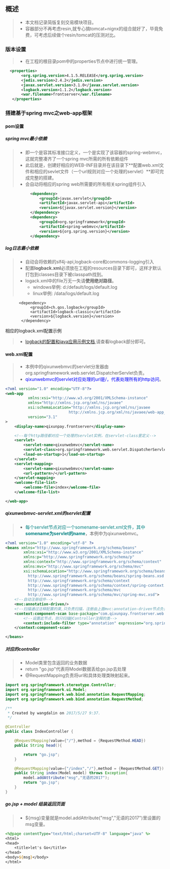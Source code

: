 ## 概述

> * 本文档记录简版复刻交易模块项目。
> * 容器部分不再考虑resin,就专心搞tomcat+nignx的组合就好了，毕竟免费，可考虑后续做个resin/tomcat的压测对比。
### 版本设置

> * 在工程的根目录pom中的properties节点中进行统一管理。

```xml
  <properties>
       <org.spring.version>4.1.5.RELEASE</org.spring.version>
       <jedis.version>2.4.2</jedis.version>
       <javax.servlet.version>3.1.0</javax.servlet.version>
       <logback.version>1.1.2</logback.version>
       <war.filename>frontserver</war.filename>
   </properties>
```

### 搭建基于spring mvc之web-app框架

#### pom设置
##### spring mvc最小依赖

>  * 即一个是容其标准接口定义，一个是实现了该容器的spring-webmvc，这就完整凑齐了一个spring mvc所需的所有依赖组件
>  * 此后就是，创建好相应的WEB-INF目录并在该目录下**配置web.xml文件和相应的sevlet文件（一个url规则对应一个处理的servlet）**即可完成完整的搭建。
>  * 会自动将相应的spring web所需要的所有相关spring组件引入

```xml
           <dependency>
               <groupId>javax.servlet</groupId>
               <artifactId>javax.servlet-api</artifactId>
               <version>${javax.servlet.version}</version>
           </dependency>
           <dependency>
               <groupId>org.springframework</groupId>
               <artifactId>spring-webmvc</artifactId>
               <version>${org.spring.version}</version>
           </dependency>
```

##### log日志最小依赖

> * 自动会将依赖的slf4j-api,logback-core和commons-logging引入
> * 配置**logback.xml**必须放在工程的resources目录下即可，这样才默认打包到classes目录下被classpath找到。
> * logack.xml中的file万无一失请**使用绝对路径**。
>     * windows举例: d:/default/logs/default.log
>     * linux举例: /data/logs/default.log

```
      <dependency>
           <groupId>ch.qos.logback</groupId>
           <artifactId>logback-classic</artifactId>
           <version>${logback.version}</version>
       </dependency>
```

相应的logback.xml配置示例

> * [logback的配置和java应用示例文档](some-tool-in-javaproject.markdown),请查看logback部分即可。

#### web.xml配置

> * 本例中的qixunwebmvc的servlet分发器由org.springframework.web.servlet.DispatcherServlet负责。
> * <font color=blue>qixunwebmvc的servlet对应处理的url是/，代表处理所有的http访问</font>。

```xml
<?xml version="1.0" encoding="UTF-8"?>
<web-app
          xmlns:xsi="http://www.w3.org/2001/XMLSchema-instance"
          xmlns="http://xmlns.jcp.org/xml/ns/javaee"
          xsi:schemaLocation="http://xmlns.jcp.org/xml/ns/javaee
                            http://xmlns.jcp.org/xml/ns/javaee/web-app_3_1.xsd"
          version="3.1"
>
    <display-name>qixunpay.frontserver</display-name>

    <!--每个http路径都对应一个处理的servlet实例，在servlet-class里定义-->
    <servlet>
        <servlet-name>qixunwebmvc</servlet-name>
        <servlet-class>org.springframework.web.servlet.DispatcherServlet</servlet-class>
        <load-on-startup>1</load-on-startup>
    </servlet>
    <servlet-mapping>
        <servlet-name>qixunwebmvc</servlet-name>
        <url-pattern>/</url-pattern>
    </servlet-mapping>
    <welcome-file-list>
        <welcome-file>index</welcome-file>
    </welcome-file-list>

</web-app>
```
##### qixunwebmvc-servlet.xml的servlet配置

> *  <font color=Teal>每个servlet节点对应一个somename-servlet.xml文件，其中**somename为servlet的name**</font>，本例中为qixunwebmvc。

```xml
<?xml version="1.0" encoding="utf-8" ?>
<beans xmlns="http://www.springframework.org/schema/beans"
        xmlns:xsi="http://www.w3.org/2001/XMLSchema-instance"
        xmlns:p="http://www.springframework.org/schema/p"
        xmlns:context="http://www.springframework.org/schema/context"
        xmlns:mvc="http://www.springframework.org/schema/mvc"
        xsi:schemaLocation="http://www.springframework.org/schema/beans
          http://www.springframework.org/schema/beans/spring-beans.xsd
          http://www.springframework.org/schema/context
          http://www.springframework.org/schema/context/spring-context.xsd
          http://www.springframework.org/schema/mvc
          http://www.springframework.org/schema/mvc/spring-mvc.xsd">
    <!--自动注册组件-->
    <mvc:annotation-driven/>
    <!--扫描通过注释配置的类,只负责扫描，注册由上面mvc:annotation-driven节点负责-->
    <context:component-scan base-package="com.qixunpay.frontserver.web.controller">
        <!--设置此节点，则只扫描@Controller注释的类-->
        <context:include-filter type="annotation" expression="org.springframework.stereotype.Controller"/>
    </context:component-scan>

</beans>
```

##### 对应的controller

>  * Model类里包含返回的业务数据
>  * return "go.jsp"代表将Model数据丢给go.jsp去处理
>  * @RequestMapping负责将url和具体处理类映射起来。

```java
import org.springframework.stereotype.Controller;
import org.springframework.ui.Model;
import org.springframework.web.bind.annotation.RequestMapping;
import org.springframework.web.bind.annotation.RequestMethod;

/**
 * Created by wangdalin on 2017/5/27 9:37.
 */

@Controller
public class IndexController {

    @RequestMapping(value={"/"},method = {RequestMethod.HEAD})
    public String head(){

        return "go.jsp";
    }

    @RequestMapping(value={"/index","/"},method = {RequestMethod.GET})
    public String index(Model model) throws Exception{
        model.addAttribute("msg","无语的2017");
        return "go.jsp";
    }
}
```

##### go.jsp + model 组装返回页面

> * ${msg}变量就是model.addAttribute("msg","无语的2017")里设置的msg变量。

```jsp
<%@page contentType="text/html;charset=UTF-8" language="java" %>
<html>
<head>
    <title>let's Go</title>
</head>
<body>${msg}</body>
</html>
```
